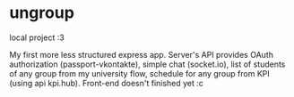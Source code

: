 # ungroup
local project :3

My first more less structured express app.
Server's API provides OAuth authorization (passport-vkontakte), simple chat (socket.io), list of students of any group from my university flow, schedule for any group from KPI (using api kpi.hub).
Front-end doesn't finished yet :c
